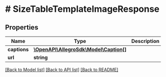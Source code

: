 # # SizeTableTemplateImageResponse

## Properties

Name | Type | Description | Notes
------------ | ------------- | ------------- | -------------
**captions** | [**\OpenAPI\AllegroSdk\Model\Caption[]**](Caption.md) |  |
**url** | **string** |  |

[[Back to Model list]](../../README.md#models) [[Back to API list]](../../README.md#endpoints) [[Back to README]](../../README.md)
